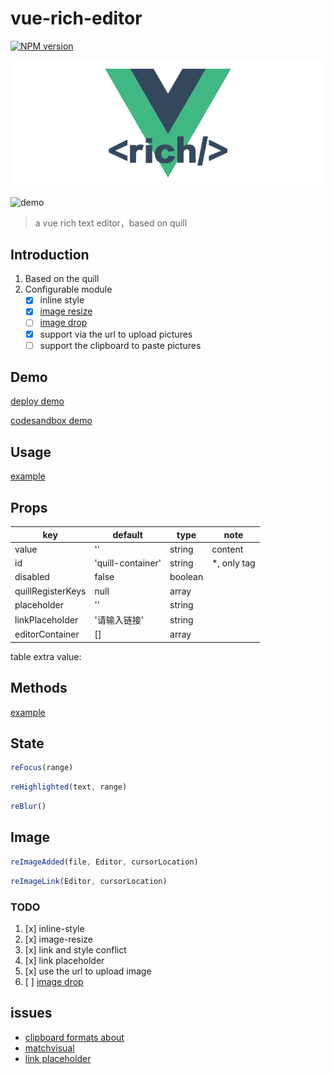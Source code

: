 # vue-rich-editor

[![NPM version][npm-image]][npm-url]

[npm-image]: https://img.shields.io/npm/v/vue-rich-editor.svg
[npm-url]: https://www.npmjs.com/package/vue-rich-editor

![logo](https://github.com/ReAlign/vue-rich-editor/blob/master/source/github-vue-rich-logo.png)

![demo](http://olz3b8fm9.bkt.clouddn.com/17-12-26/22851530.jpg)
> a vue rich text editor，based on quill

## Introduction

1. Based on the quill
2. Configurable module
    * [x] inline style
    * [x] [image resize](https://github.com/Fandom-OSS/quill-blot-formatter)
    * [ ] [image drop](https://github.com/kensnyder/quill-image-drop-module)
    * [x] support via the url to upload pictures
    * [ ] support the clipboard to paste pictures

## Demo

[deploy demo](http://realign.pw/vue-rich-editor/)

[codesandbox demo](https://codesandbox.io/s/w0m20jjxrl)

## Usage

[example](https://github.com/ReAlign/vue-rich-editor/tree/master/example)

## Props

| key | default | type | note |
| --- | --- | --- | --- |
| value | '' | string | content |
| id | 'quill-container' | string | *, only tag |
| disabled | false | boolean |  |
| quillRegisterKeys | null | array |  |
| placeholder | '' | string | |
| linkPlaceholder | '请输入链接' | string |  |
| editorContainer | [] | array |  |

table extra value:

## Methods

[example](https://github.com/ReAlign/vue-rich-editor/tree/master/example)

## State

```javascript
reFocus(range)
```

```javascript
reHighlighted(text, range)
```

```javascript
reBlur()
```

## Image

```javascript
reImageAdded(file, Editor, cursorLocation)
```

```javascript
reImageLink(Editor, cursorLocation)
```

### TODO

1. [x] inline-style
2. [x] image-resize
3. [x] link and style conflict
4. [x] link placeholder
5. [x] use the url to upload image
6. [ ] [image drop](https://github.com/kensnyder/quill-image-drop-module)

## issues

* [clipboard formats about](https://github.com/quilljs/quill/issues/1687)
* [matchvisual](https://quilljs.com/docs/modules/clipboard/#matchvisual)
* [link placeholder](https://github.com/quilljs/quill/issues/1107)
